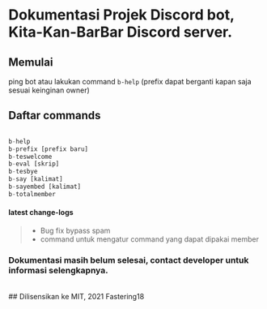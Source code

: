 # Dokumentasi Projek Discord bot, Kita-Kan-BarBar Discord server. 

## Memulai
ping bot atau lakukan command `b-help` (prefix dapat berganti kapan saja sesuai keinginan owner) 

## Daftar commands
```js

b-help
b-prefix [prefix baru]
b-teswelcome
b-eval [skrip]
b-tesbye
b-say [kalimat]
b-sayembed [kalimat]
b-totalmember
```
#### latest change-logs
> - Bug fix bypass spam
> - command untuk mengatur command yang dapat dipakai member

### Dokumentasi masih belum selesai, contact developer untuk informasi selengkapnya. 
<br>
## Dilisensikan ke MIT, 2021 Fastering18

